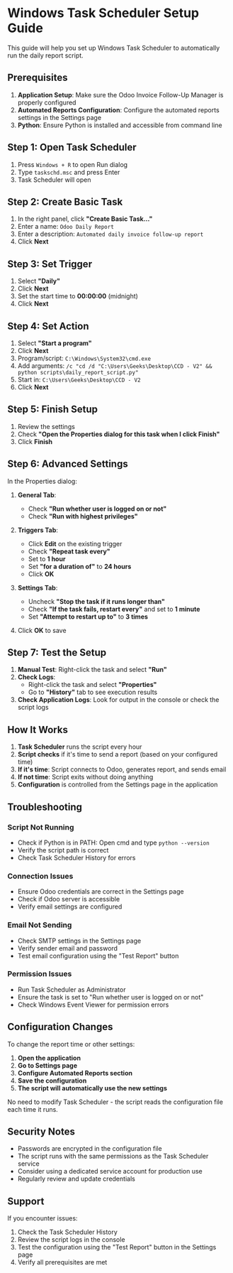 # Windows Task Scheduler Setup Guide

This guide will help you set up Windows Task Scheduler to automatically run the daily report script.

## Prerequisites

1. **Application Setup**: Make sure the Odoo Invoice Follow-Up Manager is properly configured
2. **Automated Reports Configuration**: Configure the automated reports settings in the Settings page
3. **Python**: Ensure Python is installed and accessible from command line

## Step 1: Open Task Scheduler

1. Press `Windows + R` to open Run dialog
2. Type `taskschd.msc` and press Enter
3. Task Scheduler will open

## Step 2: Create Basic Task

1. In the right panel, click **"Create Basic Task..."**
2. Enter a name: `Odoo Daily Report`
3. Enter a description: `Automated daily invoice follow-up report`
4. Click **Next**

## Step 3: Set Trigger

1. Select **"Daily"**
2. Click **Next**
3. Set the start time to **00:00:00** (midnight)
4. Click **Next**

## Step 4: Set Action

1. Select **"Start a program"**
2. Click **Next**
3. Program/script: `C:\Windows\System32\cmd.exe`
4. Add arguments: `/c "cd /d "C:\Users\Geeks\Desktop\CCD - V2" && python scripts\daily_report_script.py"`
5. Start in: `C:\Users\Geeks\Desktop\CCD - V2`
6. Click **Next**

## Step 5: Finish Setup

1. Review the settings
2. Check **"Open the Properties dialog for this task when I click Finish"**
3. Click **Finish**

## Step 6: Advanced Settings

In the Properties dialog:

1. **General Tab**:
   - Check **"Run whether user is logged on or not"**
   - Check **"Run with highest privileges"**

2. **Triggers Tab**:
   - Click **Edit** on the existing trigger
   - Check **"Repeat task every"**
   - Set to **1 hour**
   - Set **"for a duration of"** to **24 hours**
   - Click **OK**

3. **Settings Tab**:
   - Uncheck **"Stop the task if it runs longer than"**
   - Check **"If the task fails, restart every"** and set to **1 minute**
   - Set **"Attempt to restart up to"** to **3 times**

4. Click **OK** to save

## Step 7: Test the Setup

1. **Manual Test**: Right-click the task and select **"Run"**
2. **Check Logs**: 
   - Right-click the task and select **"Properties"**
   - Go to **"History"** tab to see execution results
3. **Check Application Logs**: Look for output in the console or check the script logs

## How It Works

1. **Task Scheduler** runs the script every hour
2. **Script checks** if it's time to send a report (based on your configured time)
3. **If it's time**: Script connects to Odoo, generates report, and sends email
4. **If not time**: Script exits without doing anything
5. **Configuration** is controlled from the Settings page in the application

## Troubleshooting

### Script Not Running
- Check if Python is in PATH: Open cmd and type `python --version`
- Verify the script path is correct
- Check Task Scheduler History for errors

### Connection Issues
- Ensure Odoo credentials are correct in the Settings page
- Check if Odoo server is accessible
- Verify email settings are configured

### Email Not Sending
- Check SMTP settings in the Settings page
- Verify sender email and password
- Test email configuration using the "Test Report" button

### Permission Issues
- Run Task Scheduler as Administrator
- Ensure the task is set to "Run whether user is logged on or not"
- Check Windows Event Viewer for permission errors

## Configuration Changes

To change the report time or other settings:

1. **Open the application**
2. **Go to Settings page**
3. **Configure Automated Reports section**
4. **Save the configuration**
5. **The script will automatically use the new settings**

No need to modify Task Scheduler - the script reads the configuration file each time it runs.

## Security Notes

- Passwords are encrypted in the configuration file
- The script runs with the same permissions as the Task Scheduler service
- Consider using a dedicated service account for production use
- Regularly review and update credentials

## Support

If you encounter issues:

1. Check the Task Scheduler History
2. Review the script logs in the console
3. Test the configuration using the "Test Report" button in the Settings page
4. Verify all prerequisites are met 